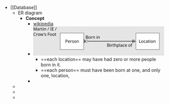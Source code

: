 - [[Database]]
	- ER diagram
		- **Concept**
			- [wikipedia](https://en.wikipedia.org/wiki/Entity%E2%80%93relationship_model)
			- ![image.png](../assets/image_1737432988803_0.png)
				- ==each location== may have had zero or more people born in it.
				- ==each person== must have been born at one, and only one, location,
			-
	-
	-
	-